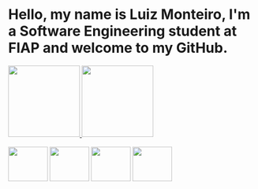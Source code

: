 # Hello, my name is Luiz Monteiro, I'm a Software Engineering student at FIAP and welcome to my GitHub.

<div align="">
  <a href="https://github.com/luizmneto68">
    <img height="145em" src="https://github-readme-stats.vercel.app/api?username=luizmneto68&count_private=true&include_all_commits=true&show_icons=true&theme=cobalt&hide_border=false&show_owner=true"/>
    <img height="145em" src="https://github-readme-stats.vercel.app/api/top-langs/?username=luizmneto68&theme=cobalt&hide_border=false&&layout=compact"/>
  </a>
</div>

<div style="display: inline_block"><br>

<img align="center" height="70" width="80" src="https://cdn.jsdelivr.net/gh/devicons/devicon@latest/icons/python/python-original-wordmark.svg" />
<img align="center" height="70" width="80" src="https://cdn.jsdelivr.net/gh/devicons/devicon@latest/icons/csharp/csharp-original.svg" />         
<img align="center" height="70" width="80" src="https://cdn.jsdelivr.net/gh/devicons/devicon@latest/icons/linux/linux-original.svg" />
<img align="center" height="70" width="80" src="https://cdn.jsdelivr.net/gh/devicons/devicon@latest/icons/mysql/mysql-original-wordmark.svg" />
                    
</div>
<!--
**luizmneto68/luizmneto68** is a ✨ _special_ ✨ repository because its `README.md` (this file) appears on your GitHub profile.

Here are some ideas to get you started:

- 🔭 I’m currently working on ...
- 🌱 I’m currently learning ...
- 👯 I’m looking to collaborate on ...
- 🤔 I’m looking for help with ...
- 💬 Ask me about ...
- 📫 How to reach me: ...
- 😄 Pronouns: ...
- ⚡ Fun fact: ...
-->
